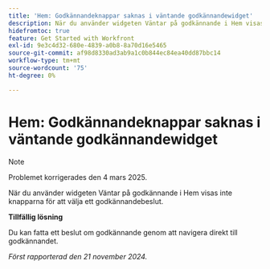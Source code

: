 ```yaml
---
title: 'Hem: Godkännandeknappar saknas i väntande godkännandewidget'
description: När du använder widgeten Väntar på godkännande i Hem visas inte knapparna för att välja ett godkännandebeslut.
hidefromtoc: true
feature: Get Started with Workfront
exl-id: 9e3c4d32-680e-4839-a0b8-8a70d16e5465
source-git-commit: af98d8330ad3ab9a1c0b844ec84ea40dd87bbc14
workflow-type: tm+mt
source-wordcount: '75'
ht-degree: 0%

---
```


# Hem: Godkännandeknappar saknas i väntande godkännandewidget


>[!NOTE]
>
>Problemet korrigerades den 4 mars 2025.


När du använder widgeten Väntar på godkännande i Hem visas inte knapparna för att välja ett godkännandebeslut.

**Tillfällig lösning**

Du kan fatta ett beslut om godkännande genom att navigera direkt till godkännandet.

_Först rapporterad den 21 november 2024._
